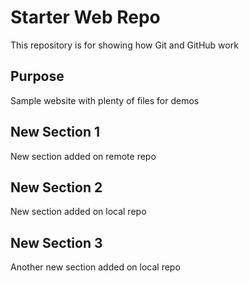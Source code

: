 # Starter Web Repo

This repository is for showing how Git and GitHub work

## Purpose

Sample website with plenty of files for demos

## New Section 1

New section added on remote repo

## New Section 2

New section added on local repo

## New Section 3

Another new section added on local repo
